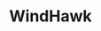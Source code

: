 ---
title: WindHawk
summary: A collection of mods for WindHawk
nav_order: 4
permalink: /windhawk-mods
---